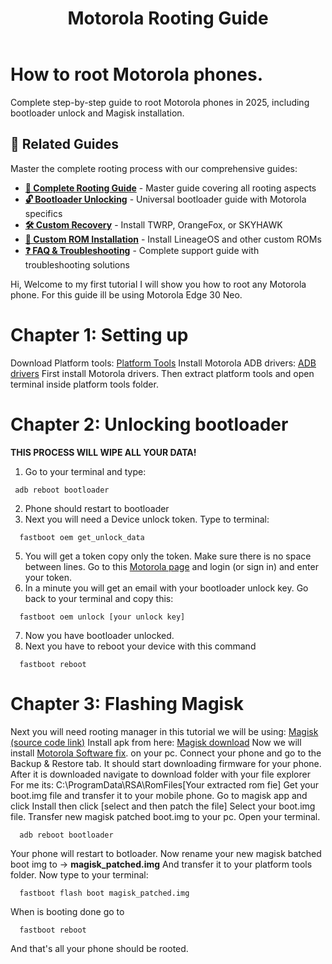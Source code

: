 ﻿---
layout: doc
title: Motorola Rooting Guide
description: "Complete step-by-step guide to root Motorola phones in 2025. Learn how to unlock bootloader and install Magisk on Motorola devices."
head:
  - - link
    - rel: canonical
      href: https://awesome-android-root.org/android-root-guides/motorola
  - - meta
    - property: og:type
      content: article
  - - meta
    - property: og:title
      content: Complete Motorola Rooting Guide - Bootloader Unlock & Magisk 2025
  - - meta
    - property: og:description
      content: Root your Motorola device with this comprehensive guide covering bootloader unlock, Magisk installation, and step-by-step instructions for Motorola Edge 30 Neo.
  - - meta
    - property: og:url
      content: https://awesome-android-root.org/android-root-guides/motorola
  - - meta
    - property: og:image
      content: https://awesome-android-root.org/images/og.png
  - - meta
    - name: twitter:card
      content: summary_large_image
  - - meta
    - name: twitter:title
      content: Motorola Rooting Guide - Edge 30 Neo & More 2025
  - - meta
    - name: twitter:description
      content: Complete step-by-step guide to root Motorola phones. Covers bootloader unlock, Magisk installation, and troubleshooting.
  - - meta
    - name: keywords
      content: motorola root guide, motorola edge 30 neo root, motorola bootloader unlock, motorola magisk, motorola rooting 2025, motorola adb drivers, motorola software fix, fastboot motorola, motorola unlock token, motorola rooting tutorial
  - - meta
    - name: author
      content: Awesome Android Root Project
  - - meta
    - property: article:author
      content: https://github.com/fynks/awesome-android-root
  - - meta
    - property: article:section
      content: Rooting Guides
  - - meta
    - property: article:tag
      content: Motorola
  - - meta
    - property: article:tag
      content: Bootloader Unlock
  - - meta
    - property: article:tag
      content: Magisk
  - - meta
    - property: article:published_time
      content: 2025-06-11
  - - meta
    - property: article:modified_time
      content: 2025-06-11
  - - meta
    - name: robots
      content: index, follow, max-image-preview:large
---

# How to root Motorola phones.

Complete step-by-step guide to root Motorola phones in 2025, including bootloader unlock and Magisk installation.

## 🔗 Related Guides
Master the complete rooting process with our comprehensive guides:
- **[📖 Complete Rooting Guide](./index.md)** - Master guide covering all rooting aspects
- **[🔓 Bootloader Unlocking](./how-to-unlock-bootloader.md)** - Universal bootloader guide with Motorola specifics
- **[🛠️ Custom Recovery](./how-to-install-custom-recovery.md)** - Install TWRP, OrangeFox, or SKYHAWK
- **[🌟 Custom ROM Installation](./custom-rom-installation.md)** - Install LineageOS and other custom ROMs
- **[❓ FAQ & Troubleshooting](../faqs.md)** - Complete support guide with troubleshooting solutions

Hi, 
Welcome to my first tutorial I will show you how to root any Motorola phone.
For this guide ill be using Motorola Edge 30 Neo.


# Chapter 1: Setting up

Download Platform tools: [Platform Tools](https://dl.google.com/android/repository/platform-tools-latest-windows.zip)
Install Motorola ADB drivers: [ADB drivers](https://en-us.support.motorola.com/app/usb-drivers)
First install Motorola drivers.
Then extract platform tools and open terminal inside platform tools folder.

# Chapter 2: Unlocking bootloader
**THIS PROCESS WILL WIPE ALL YOUR DATA!**

1. Go to your terminal and type:
 ```
  adb reboot bootloader
 ```
2. Phone should restart to bootloader
3. Next you will need a Device unlock token.
Type to terminal:
  ```
    fastboot oem get_unlock_data
  ```
5. You will get a token copy only the token.
Make sure there is no space between lines.
Go to this [Motorola page](https://en-us.support.motorola.com/app/standalone/bootloader/unlock-your-device-a) and login (or sign in) and enter  your token.
6. In a minute you will get an email with your bootloader unlock key.
Go back to your terminal and copy this:
  ```
    fastboot oem unlock [your unlock key]
  ```
7. Now you have bootloader unlocked.
8. Next you have to reboot your device with this command
  
  ```
    fastboot reboot
  ```

# Chapter 3: Flashing Magisk
Next you will need rooting manager in this tutorial we will be using: [Magisk (source code link)](https://github.com/topjohnwu/Magisk) 
Install apk from here: [Magisk download](https://github.com/topjohnwu/Magisk/releases/tag/v29.0)
Now we will install [Motorola Software fix](https://en-us.support.motorola.com/app/softwarefix). on your pc.
Connect your phone and go to the Backup & Restore tab.
It should start downloading firmware for your phone.
After it is downloaded navigate to download folder with your file explorer   
For me its: C:\ProgramData\RSA\RomFiles\[Your extracted rom fie] 
Get your boot.img file and transfer it to your mobile phone.
Go to magisk app and click Install then click [select and then patch the file]
Select your boot.img file.
Transfer new magisk patched boot.img to your pc.
Open your terminal.
  ```
    adb reboot bootloader
  ```
Your phone will restart to botloader.
Now rename your new magisk batched boot img to -> **magisk_patched.img**
And transfer it to your platform tools folder.
Now type to your terminal:
  ```
    fastboot flash boot magisk_patched.img
  ```
  When is booting done go to 
  ```
    fastboot reboot
  ```
  And that's all your phone should be rooted. 



